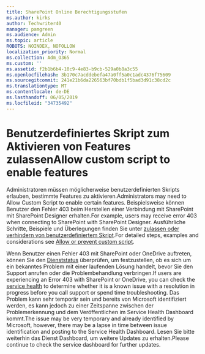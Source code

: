 ```yaml
---
title: SharePoint Online Berechtigungsstufen
ms.author: kirks
author: Techwriter40
manager: pamgreen
ms.audience: Admin
ms.topic: article
ROBOTS: NOINDEX, NOFOLLOW
localization_priority: Normal
ms.collection: Adm_O365
ms.custom: ''
ms.assetid: f2b1b6b4-10c9-4e83-b9cb-529a0b8a3c55
ms.openlocfilehash: 3b170c7acddebefa47a0ff5a0c1adc4376f75609
ms.sourcegitcommit: 241e21b6da226563bf70bdb1f5bad3d91c38cd2c
ms.translationtype: MT
ms.contentlocale: de-DE
ms.lasthandoff: 06/05/2019
ms.locfileid: "34735492"
---
```

# <a name="allow-custom-script-to-enable-features"></a><span data-ttu-id="cea5b-102">Benutzerdefiniertes Skript zum Aktivieren von Features zulassen</span><span class="sxs-lookup"><span data-stu-id="cea5b-102">Allow custom script to enable features</span></span>

<span data-ttu-id="cea5b-103">Administratoren müssen möglicherweise benutzerdefinierten Skripts erlauben, bestimmte Features zu aktivieren.</span><span class="sxs-lookup"><span data-stu-id="cea5b-103">Administrators may need to Allow Custom Script to enable certain features.</span></span> <span data-ttu-id="cea5b-104">Beispielsweise können Benutzer den Fehler 403 beim Herstellen einer Verbindung mit SharePoint mit SharePoint Designer erhalten.</span><span class="sxs-lookup"><span data-stu-id="cea5b-104">For example, users may receive error 403 when connecting to SharePoint with SharePoint Designer.</span></span> <span data-ttu-id="cea5b-105">Ausführliche Schritte, Beispiele und Überlegungen finden Sie unter [zulassen oder verhindern von benutzerdefiniertem Skript](https://docs.microsoft.com/en-us/sharepoint/allow-or-prevent-custom-script).</span><span class="sxs-lookup"><span data-stu-id="cea5b-105">For detailed steps, examples and considerations see [Allow or prevent custom script](https://docs.microsoft.com/en-us/sharepoint/allow-or-prevent-custom-script).</span></span>

<span data-ttu-id="cea5b-106">Wenn Benutzer einen Fehler 403 mit SharePoint oder OneDrive auftreten, können Sie den [Dienststatus](https://admin.microsoft.com/AdminPortal/Home#/servicehealth) überprüfen, um festzustellen, ob es sich um ein bekanntes Problem mit einer laufenden Lösung handelt, bevor Sie den Support anrufen oder die Problembehandlung verbringen.</span><span class="sxs-lookup"><span data-stu-id="cea5b-106">If users are experiencing an Error 403 with SharePoint or OneDrive, you can check the [service health](https://admin.microsoft.com/AdminPortal/Home#/servicehealth)  to determine whether it is a known issue with a resolution in progress before you call support or spend time troubleshooting.</span></span> <span data-ttu-id="cea5b-107">Das Problem kann sehr temporär sein und bereits von Microsoft identifiziert werden, es kann jedoch zu einer Zeitspanne zwischen der Problemerkennung und dem Veröffentlichen im Service Health Dashboard kommt.</span><span class="sxs-lookup"><span data-stu-id="cea5b-107">The issue may be very temporary and already identified by Microsoft, however, there may be a lapse in time between issue identification and posting to the Service Health Dashboard.</span></span> <span data-ttu-id="cea5b-108">Lesen Sie bitte weiterhin das Dienst Dashboard, um weitere Updates zu erhalten.</span><span class="sxs-lookup"><span data-stu-id="cea5b-108">Please continue to check the service dashboard for further updates.</span></span>

